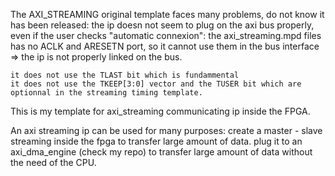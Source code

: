 The AXI_STREAMING original template faces many problems, do not know it has been released:
the ip doesn not seem to plug on the axi bus properly, even if the user checks "automatic connexion": 
 	the axi_streaming.mpd files has no ACLK and ARESETN port, so it cannot use them in the bus interface
	  => the ip is not properly linked on the bus.
	
	it does not use the TLAST bit which is fundammental
	it does not use the TKEEP[3:0] vector and the TUSER bit which are optionnal in the streaming timing template.

This is my template for axi_streaming communicating ip inside the FPGA.


An axi streaming ip can be used for many purposes:
create a master - slave streaming inside the fpga to transfer large amount of data.
plug it to an axi_dma_engine (check my repo) to transfer large amount of data without the need of the CPU.

